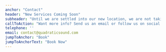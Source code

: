 ```yaml
---
anchor: "Contact"
header: "New Services Coming Soon"
subheader: "Until we are settled into our new location, we are not taking any bookings or offering services at this time. Updated rates and services will be published sometime mid-2022. Thank you for your patience!"
callToAction: "Want more info? Send us an email or follow us on social media for more frequent updates!"
telephone: ''
email: contact@quadraticsound.com
jumpToAnchor: "Book"
jumpToAnchorText: "Book Now"
---
```

